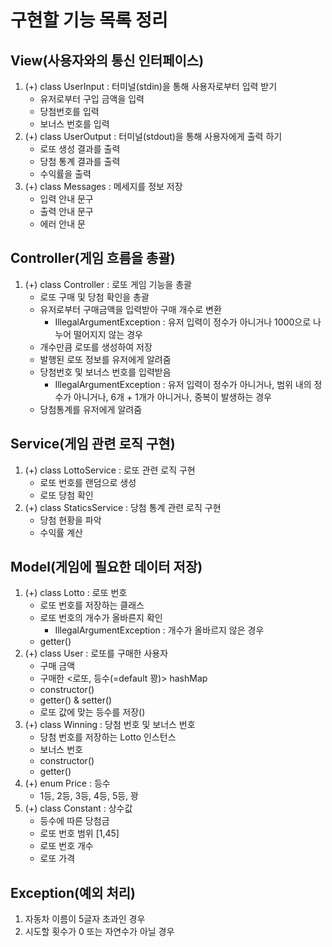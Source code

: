 구현할 기능 목록 정리
==================

View(사용자와의 통신 인터페이스)
-------------
1. (+) class UserInput : 터미널(stdin)을 통해 사용자로부터 입력 받기
    + 유저로부터 구입 금액을 입력
    + 당첨번호를 입력
    + 보너스 번호를 입력
2. (+) class UserOutput : 터미널(stdout)을 통해 사용자에게 출력 하기
    + 로또 생성 결과를 출력
    + 당첨 통계 결과를 출력
    + 수익률을 출력
3. (+) class Messages : 메세지를 정보 저장
    + 입력 안내 문구
    + 출력 안내 문구
    + 에러 안내 문

Controller(게임 흐름을 총괄)
-------------
1. (+) class Controller : 로또 게임 기능을 총괄
    + 로또 구매 및 당첨 확인을 총괄
    + 유저로부터 구매금액을 입력받아 구매 개수로 변환 
      + IllegalArgumentException : 유저 입력이 정수가 아니거나 1000으로 나누어 떨어지지 않는 경우
    + 개수만큼 로또를 생성하여 저장
    + 발행된 로또 정보를 유저에게 알려줌
    + 당첨번호 및 보너스 번호를 입력받음
      + IllegalArgumentException : 유저 입력이 정수가 아니거나, 범위 내의 정수가 아니거나, 6개 + 1개가 아니거나, 중복이 발생하는 경우
    + 당첨통계를 유저에게 알려줌

Service(게임 관련 로직 구현)
-------------
1. (+) class LottoService : 로또 관련 로직 구현
    + 로또 번호를 랜덤으로 생성
    + 로또 당첨 확인
2. (+) class StaticsService : 당첨 통계 관련 로직 구현
    + 당첨 현황을 파악
    + 수익률 계산

Model(게임에 필요한 데이터 저장)
-------------
1. (+) class Lotto : 로또 번호
    + 로또 번호를 저장하는 클래스
    + 로또 번호의 개수가 올바른지 확인
      + IllegalArgumentException : 개수가 올바르지 않은 경우
    + getter()
2. (+) class User : 로또를 구매한 사용자 
    + 구매 금액
    + 구매한 <로또, 등수(=default 꽝)> hashMap
    + constructor()
    + getter() & setter()
    + 로또 값에 맞는 등수를 저장()
3. (+) class Winning : 당첨 번호 및 보너스 번호
    + 당첨 번호를 저장하는 Lotto 인스턴스
    + 보너스 번호
    + constructor()
    + getter()
4. (+) enum Price : 등수
    + 1등, 2등, 3등, 4등, 5등, 꽝
5. (+) class Constant : 상수값
    + 등수에 따른 당첨금
    + 로또 번호 범위 [1,45]
    + 로또 번호 개수
    + 로또 가격

Exception(예외 처리)
-------------
1. 자동차 이름이 5글자 초과인 경우
2. 시도할 횟수가 0 또는 자연수가 아닐 경우
